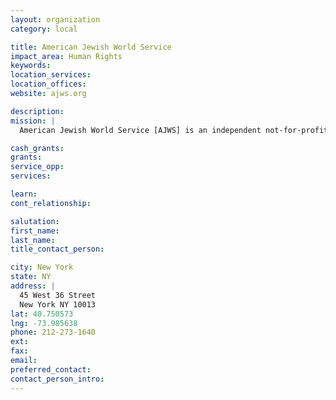 ```yaml
---
layout: organization
category: local

title: American Jewish World Service
impact_area: Human Rights
keywords: 
location_services: 
location_offices: 
website: ajws.org

description: 
mission: |
  American Jewish World Service [AJWS] is an independent not-for-profit organization founded in 1985 to help alleviate poverty, hunger and disease among the people of the world regardless of race, religion or nationality. It breathes life into Judaism's imperative to pursue justice and helps American Jews act upon a deeply felt obligation to improve the chances for survival, economic independence and human dignity for all people.

cash_grants: 
grants: 
service_opp: 
services: 

learn: 
cont_relationship: 

salutation: 
first_name: 
last_name: 
title_contact_person: 

city: New York
state: NY
address: |
  45 West 36 Street    
  New York NY 10013
lat: 40.750573
lng: -73.985638
phone: 212-273-1640
ext: 
fax: 
email: 
preferred_contact: 
contact_person_intro: 
---
```

